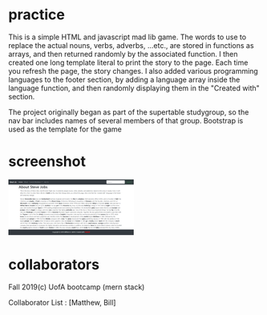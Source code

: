 # practice

This is a simple HTML and javascript mad lib game. The words to use to replace the actual nouns, verbs, adverbs, ...etc., are stored in functions as arrays, and then returned randomly by the associated function. I then created one long template literal to print the story to the page. Each time you refresh the page, the story changes. I also added various programming languages to the footer section, by adding a language array inside the language function, and then randomly displaying them in the "Created with" section.

The project originally began as part of the supertable studygroup, so the nav bar includes names of several members of that group. Bootstrap is used as the template for the game 

# screenshot
<img src="mad_lib.png">

# collaborators
Fall 2019(c) UofA bootcamp (mern stack)

Collaborator List : [Matthew, Bill]
